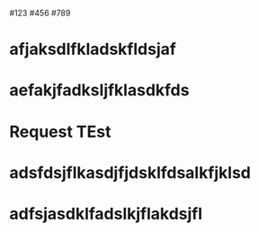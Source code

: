 #123
#456
#789
# afjaksdlfkladskfldsjaf
# aefakjfadksljfklasdkfds
# Request TEst
# adsfdsjflkasdjfjdsklfdsalkfjklsd
# adfsjasdklfadslkjflakdsjfl
